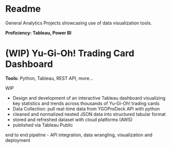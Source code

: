 # Readme
General Analytics Projects showcasing use of data visualization tools.

**Proficiency: Tableau, Power BI**

# (WIP) Yu-Gi-Oh! Trading Card Dashboard

**Tools:** Python, Tableau, REST API, more...

WIP
* Design and development of an interactive Tableau dashboard visualizing key statistics and trends across thousands of Yu-Gi-Oh! trading cards
* Data Collection: pull real-time data from YGOProDeck API with python
* cleaned and normalized nested JSON data into structured tabular format
* stored and refreshed dataset with cloud platforms (AWS)
* published via Tableau Public

end to end pipeline - API integration, data wrangling, visualization and deployment
